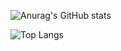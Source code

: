 ![Anurag's GitHub stats](https://github-readme-stats.vercel.app/api?username=shinykiwi&theme=tokyonight&show_icons=true)

![Top Langs](https://github-readme-stats.vercel.app/api/top-langs/?username=shinykiwi&layout=compact&theme=tokyonight)
